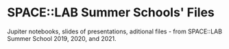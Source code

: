 # SPACE::LAB Summer Schools' Files

Jupiter notebooks, slides of presentations, aditional files - from SPACE::LAB Summer School 2019, 2020, and 2021.

